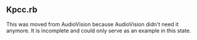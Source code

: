 ## Kpcc.rb

This was moved from AudioVision because AudioVision didn't need it anymore. It is incomplete and could only serve as an example in this state.
